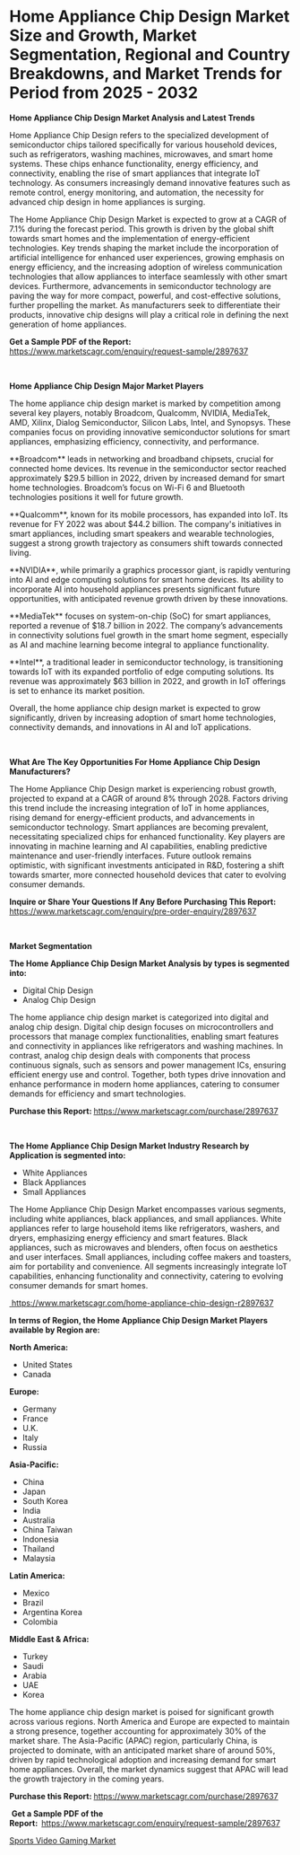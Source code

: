 <p><h1>Home Appliance Chip Design Market Size and Growth, Market Segmentation, Regional and Country Breakdowns, and Market Trends for Period from 2025 -  2032</h1></p><p><strong>Home Appliance Chip Design Market Analysis and Latest Trends</strong></p>
<p><p>Home Appliance Chip Design refers to the specialized development of semiconductor chips tailored specifically for various household devices, such as refrigerators, washing machines, microwaves, and smart home systems. These chips enhance functionality, energy efficiency, and connectivity, enabling the rise of smart appliances that integrate IoT technology. As consumers increasingly demand innovative features such as remote control, energy monitoring, and automation, the necessity for advanced chip design in home appliances is surging.</p><p>The Home Appliance Chip Design Market is expected to grow at a CAGR of 7.1% during the forecast period. This growth is driven by the global shift towards smart homes and the implementation of energy-efficient technologies. Key trends shaping the market include the incorporation of artificial intelligence for enhanced user experiences, growing emphasis on energy efficiency, and the increasing adoption of wireless communication technologies that allow appliances to interface seamlessly with other smart devices. Furthermore, advancements in semiconductor technology are paving the way for more compact, powerful, and cost-effective solutions, further propelling the market. As manufacturers seek to differentiate their products, innovative chip designs will play a critical role in defining the next generation of home appliances.</p></p>
<p><strong>Get a Sample PDF of the Report:&nbsp;</strong> <a href="https://www.marketscagr.com/enquiry/request-sample/2897637?utm_campaign=1166&utm_medium=2&utm_source=Github&utm_content=ia&utm_term=15032025&utm_id=home-appliance-chip-design">https://www.marketscagr.com/enquiry/request-sample/2897637</a></p>
<p>&nbsp;</p>
<p><strong>Home Appliance Chip Design Major Market Players</strong></p>
<p><p>The home appliance chip design market is marked by competition among several key players, notably Broadcom, Qualcomm, NVIDIA, MediaTek, AMD, Xilinx, Dialog Semiconductor, Silicon Labs, Intel, and Synopsys. These companies focus on providing innovative semiconductor solutions for smart appliances, emphasizing efficiency, connectivity, and performance.</p><p>**Broadcom** leads in networking and broadband chipsets, crucial for connected home devices. Its revenue in the semiconductor sector reached approximately $29.5 billion in 2022, driven by increased demand for smart home technologies. Broadcom’s focus on Wi-Fi 6 and Bluetooth technologies positions it well for future growth.</p><p>**Qualcomm**, known for its mobile processors, has expanded into IoT. Its revenue for FY 2022 was about $44.2 billion. The company's initiatives in smart appliances, including smart speakers and wearable technologies, suggest a strong growth trajectory as consumers shift towards connected living.</p><p>**NVIDIA**, while primarily a graphics processor giant, is rapidly venturing into AI and edge computing solutions for smart home devices. Its ability to incorporate AI into household appliances presents significant future opportunities, with anticipated revenue growth driven by these innovations.</p><p>**MediaTek** focuses on system-on-chip (SoC) for smart appliances, reported a revenue of $18.7 billion in 2022. The company’s advancements in connectivity solutions fuel growth in the smart home segment, especially as AI and machine learning become integral to appliance functionality.</p><p>**Intel**, a traditional leader in semiconductor technology, is transitioning towards IoT with its expanded portfolio of edge computing solutions. Its revenue was approximately $63 billion in 2022, and growth in IoT offerings is set to enhance its market position.</p><p>Overall, the home appliance chip design market is expected to grow significantly, driven by increasing adoption of smart home technologies, connectivity demands, and innovations in AI and IoT applications.</p></p>
<p>&nbsp;</p>
<p><strong>What Are The Key Opportunities For Home Appliance Chip Design Manufacturers?</strong></p>
<p><p>The Home Appliance Chip Design market is experiencing robust growth, projected to expand at a CAGR of around 8% through 2028. Factors driving this trend include the increasing integration of IoT in home appliances, rising demand for energy-efficient products, and advancements in semiconductor technology. Smart appliances are becoming prevalent, necessitating specialized chips for enhanced functionality. Key players are innovating in machine learning and AI capabilities, enabling predictive maintenance and user-friendly interfaces. Future outlook remains optimistic, with significant investments anticipated in R&D, fostering a shift towards smarter, more connected household devices that cater to evolving consumer demands.</p></p>
<p><strong>Inquire or Share Your Questions If Any Before Purchasing This Report:</strong> <a href="https://www.marketscagr.com/enquiry/pre-order-enquiry/2897637?utm_campaign=1166&utm_medium=2&utm_source=Github&utm_content=ia&utm_term=15032025&utm_id=home-appliance-chip-design">https://www.marketscagr.com/enquiry/pre-order-enquiry/2897637</a></p>
<p>&nbsp;</p>
<p><strong>Market Segmentation</strong></p>
<p><strong>The Home Appliance Chip Design Market Analysis by types is segmented into:</strong></p>
<p><ul><li>Digital Chip Design</li><li>Analog Chip Design</li></ul></p>
<p><p>The home appliance chip design market is categorized into digital and analog chip design. Digital chip design focuses on microcontrollers and processors that manage complex functionalities, enabling smart features and connectivity in appliances like refrigerators and washing machines. In contrast, analog chip design deals with components that process continuous signals, such as sensors and power management ICs, ensuring efficient energy use and control. Together, both types drive innovation and enhance performance in modern home appliances, catering to consumer demands for efficiency and smart technologies.</p></p>
<p><strong>Purchase this Report:&nbsp;</strong><a href="https://www.marketscagr.com/purchase/2897637?utm_campaign=1166&utm_medium=2&utm_source=Github&utm_content=ia&utm_term=15032025&utm_id=home-appliance-chip-design">https://www.marketscagr.com/purchase/2897637</a></p>
<p>&nbsp;</p>
<p><strong>The Home Appliance Chip Design Market Industry Research by Application is segmented into:</strong></p>
<p><ul><li>White Appliances</li><li>Black Appliances</li><li>Small Appliances</li></ul></p>
<p><p>The Home Appliance Chip Design Market encompasses various segments, including white appliances, black appliances, and small appliances. White appliances refer to large household items like refrigerators, washers, and dryers, emphasizing energy efficiency and smart features. Black appliances, such as microwaves and blenders, often focus on aesthetics and user interfaces. Small appliances, including coffee makers and toasters, aim for portability and convenience. All segments increasingly integrate IoT capabilities, enhancing functionality and connectivity, catering to evolving consumer demands for smart homes.</p></p>
<p><a href="https://www.marketscagr.com/home-appliance-chip-design-r2897637?utm_campaign=1166&utm_medium=2&utm_source=Github&utm_content=ia&utm_term=15032025&utm_id=home-appliance-chip-design">&nbsp;https://www.marketscagr.com/home-appliance-chip-design-r2897637</a></p>
<p><strong>In terms of Region, the Home Appliance Chip Design Market Players available by Region are:</strong></p>
<p>
    <p> <strong> North America: </strong>
        <ul>
            <li>United States</li>
            <li>Canada</li>
        </ul>
        </p> 
    <p> <strong> Europe: </strong>
        <ul>
            <li>Germany</li>
            <li>France</li>
            <li>U.K.</li>
            <li>Italy</li>
            <li>Russia</li>
        </ul>
        </p> 
    <p> <strong> Asia-Pacific: </strong>
        <ul>
            <li>China</li>
            <li>Japan</li>
            <li>South Korea</li>
            <li>India</li>
            <li>Australia</li>
            <li>China Taiwan</li>
            <li>Indonesia</li>
            <li>Thailand</li>
            <li>Malaysia</li>
        </ul>
        </p> 
    <p> <strong> Latin America: </strong>
        <ul>
            <li>Mexico</li>
            <li>Brazil</li>
            <li>Argentina Korea</li>
            <li>Colombia</li>
        </ul>
        </p> 
    <p> <strong> Middle East & Africa: </strong>
        <ul>
            <li>Turkey</li>
            <li>Saudi</li>
            <li>Arabia</li>
            <li>UAE</li>
            <li>Korea</li>
        </ul>
    </p>
    </p>
<p><p>The home appliance chip design market is poised for significant growth across various regions. North America and Europe are expected to maintain a strong presence, together accounting for approximately 30% of the market share. The Asia-Pacific (APAC) region, particularly China, is projected to dominate, with an anticipated market share of around 50%, driven by rapid technological adoption and increasing demand for smart home appliances. Overall, the market dynamics suggest that APAC will lead the growth trajectory in the coming years.</p></p>
<p><strong>Purchase this Report: </strong><a href="https://www.marketscagr.com/purchase/2897637?utm_campaign=1166&utm_medium=2&utm_source=Github&utm_content=ia&utm_term=15032025&utm_id=home-appliance-chip-design">https://www.marketscagr.com/purchase/2897637</a></p>
<p>&nbsp;<strong>Get a Sample PDF of the Report:&nbsp;&nbsp;</strong><a href="https://www.marketscagr.com/enquiry/request-sample/2897637?utm_campaign=1166&utm_medium=2&utm_source=Github&utm_content=ia&utm_term=15032025&utm_id=home-appliance-chip-design">https://www.marketscagr.com/enquiry/request-sample/2897637</a></p>
<p><strong></strong></p>
<p><p><a href="https://github.com/ryanbell8967/Market-Research-Report-List-1/blob/main/sports-video-gaming-market.md?utm_campaign=1166&utm_medium=2&utm_source=Github&utm_content=ia&utm_term=15032025&utm_id=home-appliance-chip-design">Sports Video Gaming Market</a></p></p>